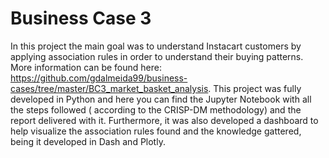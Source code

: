 # Business Case 3


In this project the main goal was to understand Instacart customers by applying association rules in order to understand their buying patterns. 
More information can be found here: https://github.com/gdalmeida99/business-cases/tree/master/BC3_market_basket_analysis. 
This project was fully developed in Python and here you can find the Jupyter Notebook with all the steps followed ( according to the CRISP-DM methodology) and the report delivered with it.
Furthermore, it was also developed a dashboard to help visualize the association rules found  and the knowledge gattered, being it developed in Dash and Plotly.
